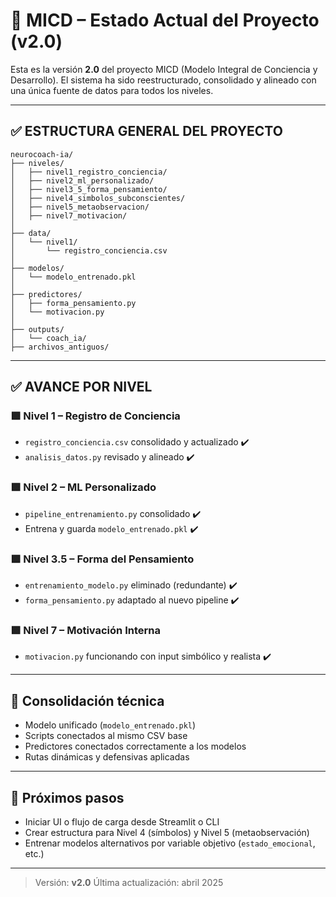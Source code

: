 # 🧠 MICD – Estado Actual del Proyecto (v2.0)

Esta es la versión **2.0** del proyecto MICD (Modelo Integral de Conciencia y Desarrollo). El sistema ha sido reestructurado, consolidado y alineado con una única fuente de datos para todos los niveles.

---

## ✅ ESTRUCTURA GENERAL DEL PROYECTO

```
neurocoach-ia/
├── niveles/
│   ├── nivel1_registro_conciencia/
│   ├── nivel2_ml_personalizado/
│   ├── nivel3_5_forma_pensamiento/
│   ├── nivel4_simbolos_subconscientes/
│   ├── nivel5_metaobservacion/
│   ├── nivel7_motivacion/
│
├── data/
│   └── nivel1/
│       └── registro_conciencia.csv
│
├── modelos/
│   └── modelo_entrenado.pkl
│
├── predictores/
│   ├── forma_pensamiento.py
│   └── motivacion.py
│
├── outputs/
│   └── coach_ia/
├── archivos_antiguos/
```

---

## ✅ AVANCE POR NIVEL

### 🟩 Nivel 1 – Registro de Conciencia
- `registro_conciencia.csv` consolidado y actualizado ✔️
- `analisis_datos.py` revisado y alineado ✔️

### 🟩 Nivel 2 – ML Personalizado
- `pipeline_entrenamiento.py` consolidado ✔️
- Entrena y guarda `modelo_entrenado.pkl` ✔️

### 🟩 Nivel 3.5 – Forma del Pensamiento
- `entrenamiento_modelo.py` eliminado (redundante) ✔️
- `forma_pensamiento.py` adaptado al nuevo pipeline ✔️

### 🟩 Nivel 7 – Motivación Interna
- `motivacion.py` funcionando con input simbólico y realista ✔️

---

## 🧠 Consolidación técnica

- Modelo unificado (`modelo_entrenado.pkl`)
- Scripts conectados al mismo CSV base
- Predictores conectados correctamente a los modelos
- Rutas dinámicas y defensivas aplicadas

---

## 📌 Próximos pasos

- Iniciar UI o flujo de carga desde Streamlit o CLI
- Crear estructura para Nivel 4 (símbolos) y Nivel 5 (metaobservación)
- Entrenar modelos alternativos por variable objetivo (`estado_emocional`, etc.)

---

> Versión: **v2.0**
> Última actualización: abril 2025